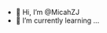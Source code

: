 - 👋 Hi, I’m @MicahZJ
- 🌱 I’m currently learning ...

<!---
MicahZJ/MicahZJ is a ✨ special ✨ repository because its `README.md` (this file) appears on your GitHub profile.
You can click the Preview link to take a look at your changes.
--->
